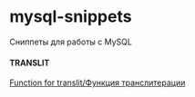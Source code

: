 # mysql-snippets
Сниппеты для работы с MySQL
#### TRANSLIT
[Function for translit/Функция транслитерации](../blob/master/translit.sql)

